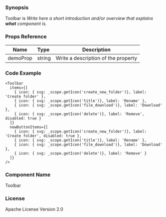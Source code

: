 ### Synopsis

Toolbar is 
*Write here a short introduction and/or overview that explains **what** component is.*

### Props Reference

| Name                           | Type                    | Description                                                 |
| ------------------------------ | :---------------------- | ----------------------------------------------------------- |
| demoProp                       | string                  | Write a description of the property                         |

### Code Example

```
<Toolbar 
  items={[
    { icon: { svg: _scope.getIcon('create_new_folder')}, label: 'Create folder' },
    { icon: { svg: _scope.getIcon('title')}, label: 'Rename' },
    { icon: { svg: _scope.getIcon('file_download')}, label: 'Download' },
    { icon: { svg: _scope.getIcon('delete')}, label: 'Remove', disabled: true }
  ]}
  newButtonItems={[
    { icon: { svg: _scope.getIcon('create_new_folder')}, label: 'Create folder', disabled: true },
    { icon: { svg: _scope.getIcon('title')}, label: 'Rename' },
    { icon: { svg: _scope.getIcon('file_download')}, label: 'Download' },
    { icon: { svg: _scope.getIcon('delete')}, label: 'Remove' }
  ]}
/>
```

### Component Name

Toolbar

### License

Apache License Version 2.0

